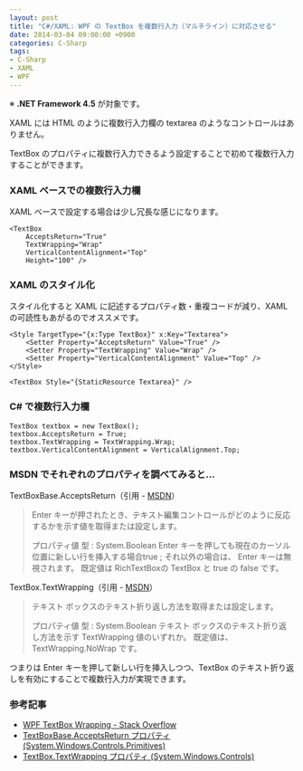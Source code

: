 ```yaml
---
layout: post
title: "C#/XAML: WPF の TextBox を複数行入力（マルチライン）に対応させる"
date: 2014-03-04 09:00:00 +0900
categories: C-Sharp
tags:
- C-Sharp
- XAML
- WPF
---
```


※ **.NET Framework 4.5** が対象です。

XAML には HTML のように複数行入力欄の textarea のようなコントロールはありません。

TextBox のプロパティに複数行入力できるよう設定することで初めて複数行入力することができます。


### XAML ベースでの複数行入力欄

XAML ベースで設定する場合は少し冗長な感じになります。

```
<TextBox
    AcceptsReturn="True"
    TextWrapping="Wrap"
    VerticalContentAlignment="Top"
    Height="100" />
```


### XAML のスタイル化

スタイル化すると XAML に記述するプロパティ数・重複コードが減り、XAML の可読性もあがるのでオススメです。

<!-- more -->

```
<Style TargetType="{x:Type TextBox}" x:Key="Textarea">
    <Setter Property="AcceptsReturn" Value="True" />
    <Setter Property="TextWrapping" Value="Wrap" />
    <Setter Property="VerticalContentAlignment" Value="Top" />
</Style>

<TextBox Style="{StaticResource Textarea}" />
```


### C# で複数行入力欄

```
TextBox textbox = new TextBox();
textbox.AcceptsReturn = True;
textbox.TextWrapping = TextWrapping.Wrap;
textbox.VerticalContentAlignment = VerticalAlignment.Top;
```


### MSDN でそれぞれのプロパティを調べてみると...

TextBoxBase.AcceptsReturn（引用 - [MSDN](http://msdn.microsoft.com/ja-jp/library/system.windows.controls.primitives.textboxbase.acceptsreturn(v=vs.110).aspx)）
> Enter キーが押されたとき、テキスト編集コントロールがどのように反応するかを示す値を取得または設定します。
> 
> プロパティ値
> 型 : System.Boolean
> Enter キーを押しても現在のカーソル位置に新しい行を挿入する場合true ; それ以外の場合は、 Enter キーは無視されます。 既定値は RichTextBoxの TextBox と true の false です。

TextBox.TextWrapping（引用 - [MSDN](http://msdn.microsoft.com/ja-jp/library/system.windows.controls.textbox.textwrapping(v=vs.110).aspx)）
> テキスト ボックスのテキスト折り返し方法を取得または設定します。
> 
> プロパティ値
> 型 : System.Boolean
> テキスト ボックスのテキスト折り返し方法を示す TextWrapping 値のいずれか。 既定値は、TextWrapping.NoWrap です。

つまりは Enter キーを押して新しい行を挿入しつつ、TextBox のテキスト折り返しを有効にすることで複数行入力が実現できます。


### 参考記事

- [WPF TextBox Wrapping - Stack Overflow](http://stackoverflow.com/questions/7828691/wpf-textbox-wrapping)
- [TextBoxBase.AcceptsReturn プロパティ (System.Windows.Controls.Primitives)](http://msdn.microsoft.com/ja-jp/library/system.windows.controls.primitives.textboxbase.acceptsreturn(v=vs.110).aspx)
- [TextBox.TextWrapping プロパティ (System.Windows.Controls)](http://msdn.microsoft.com/ja-jp/library/system.windows.controls.textbox.textwrapping(v=vs.110).aspx)
